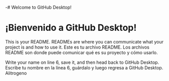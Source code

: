 -# Welcome to GitHub Desktop!
# ¡Bienvenido a GitHub Desktop!

This is your README. READMEs are where you can communicate what your project is and how to use it.
Este es tu archivo README. Los archivos README son donde puede comunicar qué es su proyecto y cómo usarlo.

Write your name on line 6, save it, and then head back to GitHub Desktop.
Escribe tu nombre en la línea 6, guárdalo y luego regresa a GitHub Desktop.
Alitrogeno
